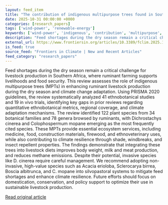 ```yaml
---
layout: feed_item
title: "The contribution of indigenous multipurpose trees found in Southern Africa to increased livestock production and climate change adaptation: a review"
date: 2025-10-31 00:00:00 +0000
categories: [research_papers]
tags: ['wind-power', 'renewable-energy']
keywords: ['wind-power', 'indigenous', 'contribution', 'multipurpose', 'renewable-energy']
description: "Feed shortages during the dry season remain a critical challenge for livestock production in Southern Africa, where ruminant farming supports livelihoods and..."
external_url: https://www.frontiersin.org/articles/10.3389/fclim.2025.1636284
is_feed: true
source_feed: "Frontiers in Climate | New and Recent Articles"
feed_category: "research_papers"
---
```


Feed shortages during the dry season remain a critical challenge for livestock production in Southern Africa, where ruminant farming supports livelihoods and food security. This review assesses the role of indigenous multipurpose trees (MPTs) in enhancing ruminant livestock production during the dry season and climate change adaptation. Using PRISMA 2020 guidelines, the review systematically analyzed 41 ethnobotanical studies and 19 in vivo trials, identifying key gaps in prior reviews regarding quantitative ethnobotanical metrics, regional coverage, and climate adaptation mechanisms. The review identified 122 plant species from 34 botanical families and 78 genera browsed by ruminants, with Dichrostachys cinerea and Colophospermum mopane emerging as the most frequently cited species. These MPTs provide essential ecosystem services, including medicine, food, construction materials, firewood, and ethnoveterinary uses, while also contributing to climate resilience through shade, windbreaks, and insect repellent properties. The findings demonstrate that integrating these trees into livestock diets improves body weight, milk and meat production, and reduces methane emissions. Despite their potential, invasive species like D. cinerea require careful management. We recommend adopting non-invasive, high-value species such as Acacia erioloba, Sclerocarya birrea, Boscia albitrunca, and C. mopane into silvopastoral systems to mitigate feed shortages and enhance climate resilience. Future efforts should focus on domestication, conservation, and policy support to optimize their use in sustainable livestock production.

[Read original article](https://www.frontiersin.org/articles/10.3389/fclim.2025.1636284)
